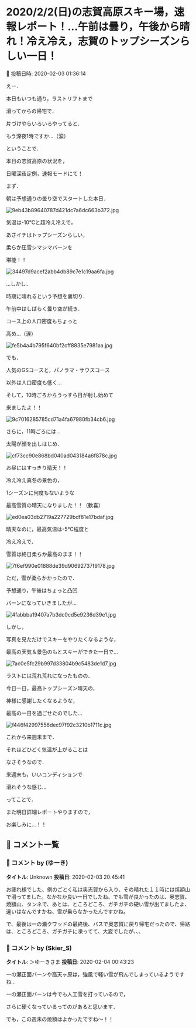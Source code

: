 # 2020/2/2(日)の志賀高原スキー場，速報レポート！…午前は曇り，午後から晴れ！冷え冷え，志賀のトップシーズンらしい一日！

📅 投稿日時: 2020-02-03 01:36:14

えー．


本日もいつも通り，ラストリフトまで


滑ってからの帰宅で．


片づけやらいろいろやってると．


もう深夜1時ですか…（涙）





ということで．


本日の志賀高原の状況を，


日曜深夜定例，速報モードにて！





まず．


朝は予想通りの曇り空でスタートした本日．




![9eb43b89640787d421dc7a6dc663b372.jpg](images/9eb43b89640787d421dc7a6dc663b372.jpg)




気温は-10℃と超冷え冷えで，


あさイチはトップシーズンらしい，


柔らか圧雪シマシマバーンを


堪能！！




![34497d9acef2abb4db89c7e1c19aa6fa.jpg](images/34497d9acef2abb4db89c7e1c19aa6fa.jpg)




…しかし．


時期に晴れるという予想を裏切り．


午前中はしばらく曇り空が続き．


コース上の人口密度もちょっと


高め…（涙）




![fe5b4a4b795f640bf2cff8835e7981aa.jpg](images/fe5b4a4b795f640bf2cff8835e7981aa.jpg)







でも．


人気のGSコースと，パノラマ・サウスコース


以外は人口密度も低く…


そして，10時ごろからうっすら日が射し始めて


来ましたよ！！




![9c7016285785cd71a4fa67980fb34cb6.jpg](images/9c7016285785cd71a4fa67980fb34cb6.jpg)







さらに，11時ごろには…


太陽が顔を出しはじめ．




![cf73cc90e868bd040ad043184a6f878c.jpg](images/cf73cc90e868bd040ad043184a6f878c.jpg)




お昼にはすっきり晴天！！


冷え冷え真冬の景色の，


1シーズンに何度もないような


最高雪質の晴天になりました！！（歓喜）




![ed0ea03db2719a227729bdf81e17bdaf.jpg](images/ed0ea03db2719a227729bdf81e17bdaf.jpg)




晴天なのに，最高気温は-5℃程度と


冷え冷えで．


雪質は終日柔らか最高のまま！！




![7f6ef990e01888de39d90692737f9178.jpg](images/7f6ef990e01888de39d90692737f9178.jpg)




ただ，雪が柔らかかったので．


予想通り，午後はちょっと凸凹


バーンになっていきましたが…




![4fabbba19407a7b3dc0cd5e9236d39e1.jpg](images/4fabbba19407a7b3dc0cd5e9236d39e1.jpg)




しかし，


写真を見ただけでスキーをやりたくなるような，


最高の天気＆景色のもとスキーができた一日で…




![7ac0e5fc29b997d33804b9c5483de1d7.jpg](images/7ac0e5fc29b997d33804b9c5483de1d7.jpg)




ラストには荒れ荒れになったものの．


今日一日，最高トップシーズン晴天の，


神様に感謝したくなるような，


最高の一日を過ごせたのでした…




![f446f42997556dec97f92c3210b1711c.jpg](images/f446f42997556dec97f92c3210b1711c.jpg)







これから来週末まで．


それほどひどく気温が上がることは


なさそうなので．


来週末も，いいコンディションで


滑れそうな感じ…





ってことで．


また明日詳細レポートやりますので，


お楽しみに…！！

## 💬 コメント一覧

### 💬 コメント by (ゆーき)
**タイトル**: Unknown
**投稿日**: 2020-02-03 20:45:41

お疲れ様でした、例のごとく私は奥志賀から入り、その晴れた１１時には焼額山で滑ってました。なかなか良い一日でしたね、でも雪が良かったのは、奥志賀、焼額山、タンネで、あとは、ところどころ、ガチガチの硬い雪が出てましたよ、違いはなんですかね、雪が乗らなかったんですかね。



で、最後は一の瀬クワッドの最終後、バスで奥志賀に戻り帰宅だったので、帰路は、ところどころ、ガチガチに凍ってて、大変でしたが、、、

### 💬 コメント by (Skier_S)
**タイトル**: ＞ゆーきさま
**投稿日**: 2020-02-04 00:43:23

一の瀬正面バーンや高天ヶ原は，強風で軽い雪が飛んでしまっているようですね…

一の瀬正面バーンは今でも人工雪を打っているので，

さらに硬くなっているってのがあると思います．

でも，この週末の焼額はよかったですね～！！

